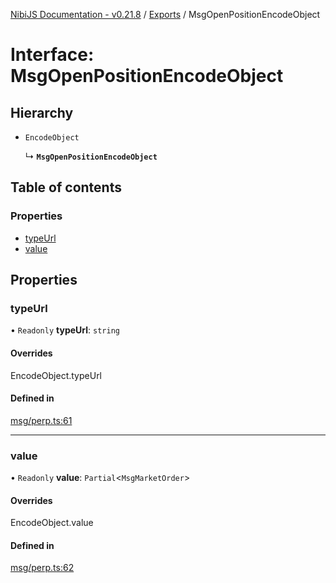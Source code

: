 [NibiJS Documentation - v0.21.8](../intro.md) / [Exports](../modules.md) / MsgOpenPositionEncodeObject

# Interface: MsgOpenPositionEncodeObject

## Hierarchy

- `EncodeObject`

  ↳ **`MsgOpenPositionEncodeObject`**

## Table of contents

### Properties

- [typeUrl](MsgOpenPositionEncodeObject.md#typeurl)
- [value](MsgOpenPositionEncodeObject.md#value)

## Properties

### typeUrl

• `Readonly` **typeUrl**: `string`

#### Overrides

EncodeObject.typeUrl

#### Defined in

[msg/perp.ts:61](https://github.com/NibiruChain/ts-sdk/blob/92f9073/packages/nibijs/src/msg/perp.ts#L61)

---

### value

• `Readonly` **value**: `Partial`<`MsgMarketOrder`\>

#### Overrides

EncodeObject.value

#### Defined in

[msg/perp.ts:62](https://github.com/NibiruChain/ts-sdk/blob/92f9073/packages/nibijs/src/msg/perp.ts#L62)
